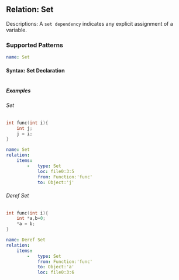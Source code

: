## Relation: Set
Descriptions: A `set dependency` indicates any explicit assignment of a variable.

### Supported Patterns
```yaml
name: Set
```

#### Syntax: Set Declaration

```text

```
##### Examples

###### Set

```cpp
int func(int i){
    int j;
    j = i;
}
```

```yaml
name: Set
relation:
    items:
        -   type: Set
            loc: file0:3:5
            from: Function:'func'
            to: Object:'j'
```

###### Deref Set
```cpp
int func(int i){
    int *a,b=0;
    *a = b; 
}
```

```yaml
name: Deref Set
relation:
    items:
        -   type: Set
            from: Function:'func'
            to: Object:'a'
            loc: file0:3:6
```
